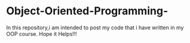 # Object-Oriented-Programming-
In this repository,i am intended to post my code that i have written in my OOP course. Hope it Helps!!! 
